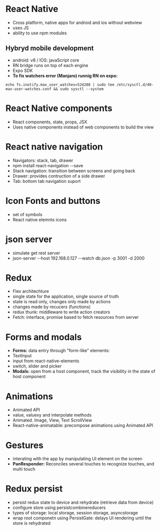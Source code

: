 # React Native
- Cross platform, native apps for android and ios without webview
- uses JS
- ability to use npm modules
## Hybryd mobile development
- android: v8 / IOS: javaScript core
- RN bridge runs on top of each engine
- Expo SDK
- **To fix watchers error (Manjaro) runnig RN on expo:**
```shell
echo fs.inotify.max_user_watches=524288 | sudo tee /etc/sysctl.d/40-max-user-watches.conf && sudo sysctl --system
```
# React Native components
- React components, state, props, JSX
- Uses native components instead of web components to build the view
# React native navigation
- Navigators: stack, tab, drawer
- npm install react-navigation --save
- Stack navigation: transition between screens and going back
- Drawer: provides contruction of a side drawer
- Tab: bottom tab navigation suport
# Icon Fonts and buttons
- set of symbols
- React native elemnts icons
# json server
- simulate get rest server
- json-server --host 192.168.0.127 --watch db.json -p 3001 -d 2000
# Redux
- Flex architechture
- single state for the application, single source of truth
- state is read only, changes only made by actions
- changes made by recucers (functions)
- redux thunk: middleware to write action creators
- Fetch: interface, promise based to fetch resources from server
# Forms and modals
- **Forms:** data entry through "form-like" elements:
 - TextInput
 - input from react-native-elements
 - switch, slider and picker
- **Modals:** open from a host component, track the visibility in the state of host component
# Animations
- Animated API
- value, valuexy and interpolate methods
- Animated. Image, View, Text ScrollView
- React-native-animatable: precompose animations using Animated API
 # Gestures
 - interating with the app by manipulating UI element on the screen
 - **PanResponder:** Reconciles several touches to recognize touches, and multi touch
 # Redux persist
 - persist redux state to device and rehydrate (retrieve data from device) 
 - configure store using persistcombinereducers
 - types of storage: local storage, session storage, asyncstorage
 - wrap root componetn using PersistGate: delays UI rendering until the store is rehydrated



